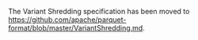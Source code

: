 The Variant Shredding specification has been moved to https://github.com/apache/parquet-format/blob/master/VariantShredding.md.
